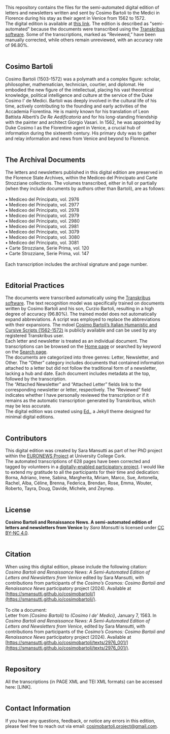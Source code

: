 This repository contains the files for the semi-automated digital edition of letters and newsletters written and sent by Cosimo Bartoli to the Medici in Florence during his stay as their agent in Venice from 1562 to 1572.  
The digital edition is available at [this link](https://smansutti.github.io/cosimobartoli/).
The edition is described as "semi-automated" because the documents were transcribed using the [Transkribus software](https://www.transkribus.org/). Some of the transcriptions, marked as “Reviewed,” have been manually corrected, while others remain unreviewed, with an accuracy rate of 96.80%.
<br>
<br>

## Cosimo Bartoli
Cosimo Bartoli (1503-1572) was a polymath and a complex figure: scholar, philosopher, mathematician, technician, courtier, and diplomat. He embodied the new figure of the intellectual, placing his vast theoretical knowledge, political intelligence and culture at the service of the Duke Cosimo I’ de Medici. Bartoli was deeply involved in the cultural life of his time, actively contributing to the founding and early activities of the Accademia Fiorentina. He is mainly known for his translation of Leon Battista Alberti’s _De Re Aedificatoria_ and for his long-standing friendship with the painter and architect Giorgio Vasari. In 1562, he was appointed by Duke Cosimo I as the Florentine agent in Venice, a crucial hub of information during the sixteenth century. His primary duty was to gather and relay information and news from Venice and beyond to Florence.
<br>
<br>

## The Archival Documents
The letters and newsletters published in this digital edition are preserved in the Florence State Archives, within the Mediceo del Principato and Carte Strozziane collections. The volumes transcribed, either in full or partially (when they include documents by authors other than Bartoli), are as follows:  
<br>
•	Mediceo del Principato, vol. 2976  
•	Mediceo del Principato, vol. 2977  
•	Mediceo del Principato, vol. 2978  
•	Mediceo del Principato, vol. 2979  
•	Mediceo del Principato, vol. 2980  
•	Mediceo del Principato, vol. 2981  
•	Mediceo del Principato, vol. 3079  
•	Mediceo del Principato, vol. 3080  
•	Mediceo del Principato, vol. 3081  
•	Carte Strozziane, Serie Prima, vol. 120  
•	Carte Strozziane, Serie Prima, vol. 147  
<br>
Each transcription includes the archival signature and page number.
<br>
<br>

## Editorial Practices
The documents were transcribed automatically using the [Transkribus software](https://www.transkribus.org/). The text recognition model was specifically trained on documents written by Cosimo Bartoli and his son, Curzio Bartoli, resulting in a high degree of accuracy (96.80%). The trained model does not automatically expand abbreviations. A script was employed to replace the abbreviations with their expansions. The mdoel [Cosimo Bartoli’s Italian Humanistic and Cursive Scripts (1562-1572)](LINK) is publicly available and can be used by any registered Transkribus user.
<br>
Each letter and newsletter is treated as an individual document. The transcriptions can be browsed on the [Home page](LINK) or searched by keyword on the [Search page](LINK).
<br>
The documents are categorized into three genres: Letter, Newsletter, and Other. The “Other” category includes documents that contained information attached to a letter but did not follow the traditional form of a newsletter, lacking a hub and date. Each document includes metadata at the top, followed by the transcription.
<br>
The “Attached Newsletter” and “Attached Letter” fields link to the corresponding newsletter or letter, respectively. The “Reviewed” field indicates whether I have personally reviewed the transcription or if it remains as the automatic transcription generated by Transkribus, which may be less accurate.
<br>
The digital edition was created using [Ed.](http://minicomp.github.io/ed/), a Jekyll theme designed for minimal digital editions. 
<br>
<br>

## Contributors
This digital edition was created by Sara Mansutti as part of her PhD project within the [EURONEWS Project](https://www.euronewsproject.org/) at University College Cork.
<br>
The automated transcriptions of 628 pages have been corrected and tagged by volunteers in a [digitally-enabled participatory project](https://web.archive.org/web/20240618002432/https://cosimobartoli.saramansutti.com/). 
I would like to extend my gratitude to all the participants for their time and dedication: Borna, Adriano, Irene, Sabina, Margherita, Miriam, Marco, Sue, Antonella, Rachel, Alba, Céline, Brenna, Federica, Brendan, Rose, Emma, Wouter, Roberto, Tayra, Doug, Davide, Michele, and Zeynep.
<br>
<br>

## License
**Cosimo Bartoli and Renaissance News. A semi-automated edition of letters and newsletters from Venice** by *Sara Mansutti* is licensed under [CC BY-NC 4.0](https://creativecommons.org/licenses/by-nc/4.0/?ref=chooser-v1).
<br>
<br>

## Citation
When using this digital edition, please include the following citation:  
*Cosimo Bartoli and Renaissance News: A Semi-Automated Edition of Letters and Newsletters from Venice* edited by Sara Mansutti, with contributions from participants of the *Cosimo’s Cosmos: Cosimo Bartoli and Renaissance News* participatory project (2024). Available at [https://smansutti.github.io/cosimobartoli/](https://smansutti.github.io/cosimobartoli/).
<br>
<br>
To cite a document:  
Letter from *[Cosimo Bartoli)* to *(Cosimo I de' Medici)*, January 7, 1563. In *Cosimo Bartoli and Renaissance News: A Semi-Automated Edition of Letters and Newsletters from Venice*, edited by Sara Mansutti, with contributions from participants of the *Cosimo’s Cosmos: Cosimo Bartoli and Renaissance News* participatory project (2024). Available at [https://smansutti.github.io/cosimobartoli/texts/2976_001/](https://smansutti.github.io/cosimobartoli/texts/2976_001/).
<br>
<br>

## Repository
All the transcriptions (in PAGE XML and TEI XML formats) can be accessed here: [LINK].
<br>
<br>

## Contact Information
If you have any questions, feedback, or notice any errors in this edition, please feel free to reach out via email: cosimobartoli.project@gmail.com.
